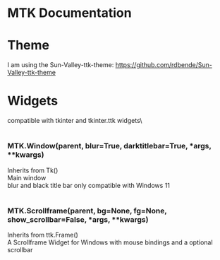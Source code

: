 # MTK Documentation

 
# Theme

I am using the Sun-Valley-ttk-theme: https://github.com/rdbende/Sun-Valley-ttk-theme

# Widgets

compatible with tkinter and tkinter.ttk widgets\


#

### MTK.Window(parent, blur=True, darktitlebar=True, \*args, \*\*kwargs)
Inherits from Tk()\
Main window\
blur and black title bar only compatible with Windows 11



#

### MTK.Scrollframe(parent, bg=None, fg=None, show_scrollbar=False, *args, **kwargs)
Inherits from ttk.Frame()\
A Scrollframe Widget for Windows with mouse bindings and a optional scrollbar